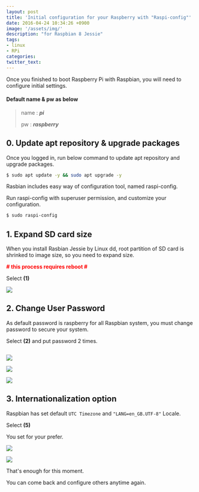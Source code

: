 ```yaml
---
layout: post
title: 'Initial configuration for your Raspberry with "Raspi-config"'
date: 2016-04-24 10:34:26 +0900
image: '/assets/img/'
description: "for Raspbian 8 Jessie"
tags:
- linux
- RPi
categories:
twitter_text:
---
```


Once you finished to boot Raspberry Pi with Raspbian, you will need to configure initial settings.

#### Default name & pw as below

> name : _**pi**_
>
> pw : _**raspberry**_

## 0. Update apt repository & upgrade packages

Once you logged in, run below command to update apt repository and upgrade packages.

```bash
$ sudo apt update -y && sudo apt upgrade -y
```

Rasbian includes easy way of configuration tool, named raspi-config.

Run raspi-config with superuser permission, and customize your configuration.

```bash
$ sudo raspi-config
```

## 1. Expand SD card size

When you install Rasbian Jessie by Linux dd, root partition of SD card is shrinked to image size, so you need to expand size.

<strong><span style="color: red;"># this process requires reboot #</span></strong>

Select **(1)**

<a href="https://googledrive.com/host/0Bw2KEQNBe4nMZW91OWJNZ2lmX0k/img20160306-009.png" data-lightbox="5"><img src="https://googledrive.com/host/0Bw2KEQNBe4nMZW91OWJNZ2lmX0k/img20160306-009.png"></a>

## 2. Change User Password

As default password is raspberry for all Raspbian system, you must change password to secure your system.

Select **(2)** and put password 2 times.

<a href="https://googledrive.com/host/0Bw2KEQNBe4nMZW91OWJNZ2lmX0k/img20160306-010.png" data-lightbox="5"><img src="https://googledrive.com/host/0Bw2KEQNBe4nMZW91OWJNZ2lmX0k/img20160306-010.png" alt="" /></a>

<a href="https://googledrive.com/host/0Bw2KEQNBe4nMZW91OWJNZ2lmX0k/img20160306-011.png" data-lightbox="5"><img src="https://googledrive.com/host/0Bw2KEQNBe4nMZW91OWJNZ2lmX0k/img20160306-011.png"></a>

<a href="https://googledrive.com/host/0Bw2KEQNBe4nMZW91OWJNZ2lmX0k/img20160306-012.png" data-lightbox="5"><img src="https://googledrive.com/host/0Bw2KEQNBe4nMZW91OWJNZ2lmX0k/img20160306-012.png"></a>

<a href="https://googledrive.com/host/0Bw2KEQNBe4nMZW91OWJNZ2lmX0k/img20160306-013.png" data-lightbox="5"><img src="https://googledrive.com/host/0Bw2KEQNBe4nMZW91OWJNZ2lmX0k/img20160306-013.png"></a>

## 3. Internationalization option

Raspbian has set default `UTC Timezone` and ``"LANG=en_GB.UTF-8"`` Locale.

Select **(5)**

You set for your prefer.

<a href="https://googledrive.com/host/0Bw2KEQNBe4nMZW91OWJNZ2lmX0k/img20160306-014.png" data-lightbox="5"><img src="https://googledrive.com/host/0Bw2KEQNBe4nMZW91OWJNZ2lmX0k/img20160306-014.png"></a>

<a href="https://googledrive.com/host/0Bw2KEQNBe4nMZW91OWJNZ2lmX0k/img20160306-015.png" data-lightbox="5"><img src="https://googledrive.com/host/0Bw2KEQNBe4nMZW91OWJNZ2lmX0k/img20160306-015.png"></a>

That's enough for this moment.

You can come back and configure others anytime again.
